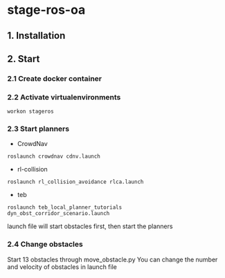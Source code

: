 # stage-ros-oa
## 1. Installation
## 2. Start
### 2.1 Create docker container
### 2.2 Activate virtualenvironments
```
workon stageros
```
### 2.3 Start planners
* CrowdNav
```
roslaunch crowdnav cdnv.launch
```
* rl-collision
```
roslaunch rl_collision_avoidance rlca.launch
```
* teb
```
roslaunch teb_local_planner_tutorials dyn_obst_corridor_scenario.launch
```
launch file will start obstacles first, then start the planners
### 2.4 Change obstacles
Start 13 obstacles through move_obstacle.py
You can change the number and velocity of obstacles in launch file
